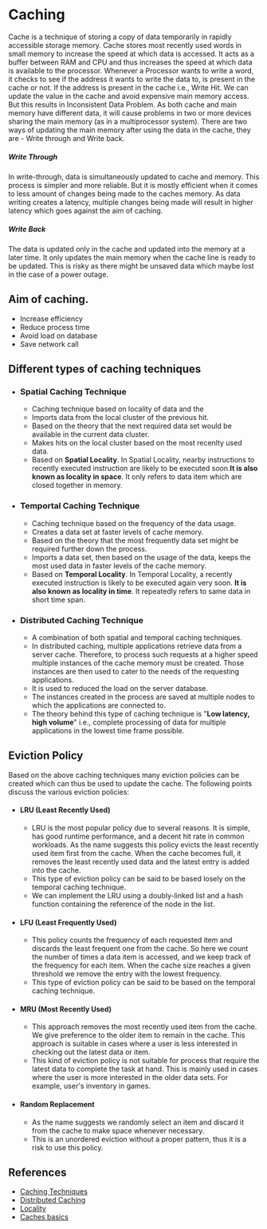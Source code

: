 # Caching

Cache is a technique of storing a copy of data temporarily in rapidly accessible storage memory. Cache stores most recently used words in small memory to increase the speed at which data is accessed. It acts as a buffer between RAM and CPU and thus increases the speed at which data is available to the processor. Whenever a Processor wants to write a word, it checks to see if the address it wants to write the data to, is present in the cache or not. If the address is present in the cache i.e., Write Hit. We can update the value in the cache and avoid expensive main memory access. But this results in Inconsistent Data Problem. As both cache and main memory have different data, it will cause problems in two or more devices sharing the main memory (as in a multiprocessor system). There are two ways of updating the main memory after using the data in the cache, they are - Write through and Write back.
  
  ##### Write Through
    
In write-through, data is simultaneously updated to cache and memory. This process is simpler and more reliable. But it is mostly efficient when it comes to less amount of changes being made to the caches memory. As data writing creates a latency, multiple changes being made will result in higher latency which goes against the aim of caching.
  
  ##### Write Back
    
The data is updated only in the cache and updated into the memory at a later time. It only updates the main memory when the cache line is ready to be updated. This is risky as there might be unsaved data which maybe lost in the case of a power outage.
    
  ## Aim of caching.
   * Increase efficiency
   * Reduce process time
   * Avoid load on database
   * Save network call
  ## Different types of caching techniques
   * ### Spatial Caching Technique
     * Caching technique based on locality of data and the 
     * Imports data from the local cluster of the previous hit.
     * Based on the theory that the next required data set would be available in the current data cluster.
     * Makes hits on the local cluster based on the most recenlty used data.
     * Based on **Spatial Locality**. In Spatial Locality, nearby instructions to recently executed instruction are likely to be executed soon.**It is also known as locality in space**.	It only refers to data item which are closed together in memory.
   * ### Temportal Caching Technique
     * Caching technique based on the frequency of the data usage.
     * Creates a data set at faster levels of cache memory.
     * Based on the theory that the most frequently data set might be required further down the process.
     * Imports a data set, then based on the usage of the data, keeps the most used data in faster levels of the cache memory.
     * Based on **Temporal Locality**. In Temporal Locality, a recently executed instruction is likely to be executed again very soon. **It is also known as locality in time**. It repeatedly refers to same data in short time span.
   * ### Distributed Caching Technique
     * A combination of both spatial and temporal caching techniques.
     * In distributed caching, multiple applications retrieve data from a server cache. Therefore, to process such requests at a higher speed multiple instances of the cache memory must be created. Those instances are then used to cater to the needs of the requesting applications.
     * It is used to reduced the load on the server database.
     * The instances created in the process are saved at multiple nodes to which the applications are connected to.
     * The theory behind this type of caching technique is "**Low latency, high volume**" i.e., complete processing of data for multiple applications in the lowest time frame possible.
     
  ## Eviction Policy
  
Based on the above caching techniques many eviction policies can be created which can thus be used to update the cache. The following points discuss the various eviction policies:

   * #### LRU (Least Recently Used)

      * LRU is the most popular policy due to several reasons. It is simple, has good runtime performance, and a decent hit rate in common workloads. As the name suggests this policy evicts the least recently used item first from the cache. When the cache becomes full, it removes the least recently used data and the latest entry is added into the cache. 
      * This type of eviction policy can be said to be based losely on the temporal caching technique.
      * We can implement the LRU using a doubly-linked list and a hash function containing the reference of the node in the list. 

   * #### LFU (Least Frequently Used)

      * This policy counts the frequency of each requested item and discards the least frequent one from the cache. So here we count the number of times a data item is accessed, and we keep track of the frequency for each item. When the cache size reaches a given threshold we remove the entry with the lowest frequency. 
      * This type of eviction policy can be said to be based on the temporal caching technique.
 
   * #### MRU (Most Recently Used)

      * This approach removes the most recently used item from the cache. We give preference to the older item to remain in the cache. This approach is suitable in cases where a user is less interested in checking out the latest data or item. 
      * This kind of eviction policy is not suitable for process that require the latest data to complete the task at hand. This is mainly used in cases where the user is more interested in the older data sets. For example, user's inventory in games.

   * #### Random Replacement

      * As the name suggests we randomly select an item and discard it from the cache to make space whenever necessary. 
      * This is an unordered eviction without a proper pattern, thus it is a risk to use this policy.


## References

  * [Caching Techniques](https://www.youtube.com/watch?v=ccemOqDrc2I)
  * [Distributed Caching](https://www.youtube.com/watch?v=U3RkDLtS7uY)
  * [Locality](https://www.geeksforgeeks.org/difference-between-spatial-locality-and-temporal-locality/)
  * [Caches basics](https://www.geeksforgeeks.org/caching-system-design-concept-for-beginners/?ref=gcse)

